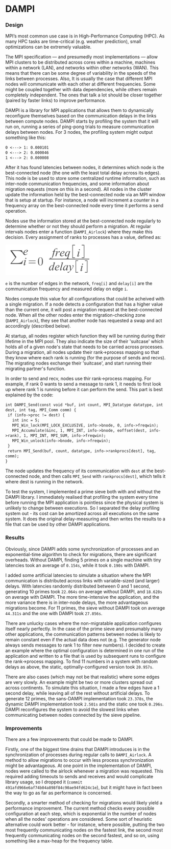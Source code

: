 
# DAMPI

### Design

MPI’s most common use case is in High-Performance Computing (HPC). As many HPC tasks are time-critical (e.g. weather prediction), small optimizations can be extremely valuable. 

The MPI specification — and presumedly most implementations — allow MPI clusters to be distributed across cores within a machine, machines within a network (LAN), and networks within other networks (WAN). This means that there can be some degree of variability in the speeds of the links between processes. Also, It is usually the case that different MPI nodes will communicate with each other at different frequencies. Some might be coupled together with data dependencies, while others remain completely independent. The ones that talk a lot should be closer together (paired by faster links) to improve performance.

DAMPI is a library for MPI applications that allows them to dynamically reconfigure themselves based on the communication delays in the links between compute nodes. DAMPI starts by profiling the system that it will run on, running a series of ping-pong trials to measure communication delays between nodes. For 3 nodes, the profiling system might output something like this:
```
0 <---> 1: 0.000101
0 <---> 2: 0.000046
1 <---> 2: 0.000008
```
After it has found latencies between nodes, it determines which node is the best-connected node (the one with the least total delay across its edges). This node is be used to store some centralized runtime information, such as inter-node communication frequencies, and some information about migration requests (more on this in a second). All nodes in the cluster update the information held by the best-connected node via an MPI window that is setup at startup. For instance, a node will increment a counter in a frequency array on the best-connected node every time it performs a send operation.

Nodes use the information stored at the best-connected node regularly to determine whether or not they should perform a migration. At regular intervals nodes enter a function (`DAMPI_Airlock`) where they make this decision. Every assignment of ranks to processes has a value, defined as:
 
![config value](sum.png)

`e` is the number of edges in the network, `freq[i]` and `delay[i]` are the communication frequency and measured delay on edge `i`.

Nodes compute this value for all configurations that could be acheived with a single migration. If a node detects a configuration that has a higher value than the current one, it will post a migration request at the best-connected node. When all the other nodes enter the migration-checking zone (`DAMPI_Airlock`), they see that another node has requested a swap and act accordingly (described below).

At startup, all nodes register which function they will be running during their lifetime in the MPI pool. They also indicate the size of their 'suitcase' which holds all of a given node's state that needs to be carried across processes. During a migration, all nodes update their rank->process mapping so that they know where each rank is running (for the purpose of sends and recvs). The migrating nodes exchange their 'suitcase', and start running their migrating partner's function.

In order to send and recv, nodes use thir rank->process mapping. For example, if rank 0 wants to send a message to rank 1, it needs to first look up where rank 1 is running before it can perform the send. This part is best explained by the code:

 ```
 int DAMPI_Send(const void *buf, int count, MPI_Datatype datatype, int dest, int tag, MPI_Comm comm) {
  if (info->proc != dest) {
    int inc = 5; 
    MPI_Win_lock(MPI_LOCK_EXCLUSIVE, info->bnode, 0, info->freqwin);
    MPI_Accumulate(&inc, 1, MPI_INT, info->bnode, eoffset(dest, info->rank), 1, MPI_INT, MPI_SUM, info->freqwin);
    MPI_Win_unlock(info->bnode, info->freqwin);
  }
  return MPI_Send(buf, count, datatype, info->rankprocs[dest], tag, comm);            
} 
 ```
The node updates the frequency of its communication with `dest` at the best-connected node, and then calls `MPI_Send` with `rankprocs[dest]`, which tells it where dest is running in the network.

To test the system, I implemented a prime sieve both with and without the DAMPI library. I immediately realised that profiling the system every time before running the MPI application is pointless since the physical system is unlikely to change between executions. So I separated the delay profiling system out - its cost can be amortized across all executions on the same system. It does the original delay-measuring and then writes the results to a file that can be used by other DAMPI applications.

### Results

Obviously, since DAMPI adds some synchronization of processes and an exponential-time algorithm to check for migrations, there are significant overheads. Without DAMPI, finding 5 primes on a single machine with tiny latencies took an average of `0.154s`, while it took `0.190s` with DAMPI. 

I added some artificial latencies to simulate a situation where the MPI communication is distributed across links with variable-sized (and larger) delays. With latencies randomly distributed between 0 and 1 second, generating 10 primes took `22.064s` on average without DAMPI, and `18.628s` on average with DAMPI. The more time-intensive the application, and the more variance there is in inter-node delays, the more advantageous migrations become. For 11 primes, the sieve without DAMPI took on average `44.311s` and the one with DAMPI took `27.856s`. 

There are unlucky cases where the non-migratable application configures itself nearly perfectly. In the case of the prime sieve and presumably many other applications, the communication patterns between nodes is likely to remain constant even if the actual data does not (e.g. The generator node always sends messages to rank 1 to filter new numbers). I decided to create an example where the optimal configuration is determined in one run of the application and written to a file that is used by subsequent runs to configure the rank->process mapping. To find 11 numbers in a system with random delays as above, the static, optimally-configured version took `20.957s`. 

There are also cases (which may not be that realistic) where some edges are very slowly. An example might be two or more clusters spread out across continents. To simulate this situation, I made a few edges have a 1 second delay, while leaving all of the rest without artificial delays. To generate 12 primes, the sans-DAMPI implementation took `23.378s`, the dynamic DAMPI implementation took `2.501s` and the static one took `0.296s`. DAMPI reconfigures the system to avoid the slowest links when communicating between nodes connected by the sieve pipeline.


### Improvements

There are a few improvements that could be made to DAMPI. 

Firstly, one of the biggest time drains that DAMPI introduces is in the synchronization of processes during regular calls to `DAMPI_Airlock`. A method to allow migrations to occur with less process synchronization might be advantageous. At one point in the implementation of DAMPI, nodes were called to the airlock whenever a migration was requested. This required adding timeouts to sends and receives and would complicate library usage, so I dropped it (`commit 491afd966e6af74b04a898f84c90ae94fd624c1e`), but it might have in fact been the way to go as far as performance is concerned.

Secondly, a smarter method of checking for migrations would likely yield a performance improvement. The current method checks every possible configuration at each step, which is exponential in the number of nodes when all the nodes' operations are considered. Some sort of heuristic alternative could work better - for instance, where possible, putting the two most frequently communicating nodes on the fastest link, the second most frequently communicating nodes on the second fastest, and so on, using something like a max-heap for the frequency table.

